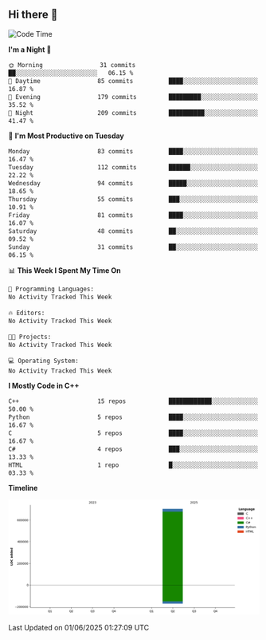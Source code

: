 ## Hi there 👋

<!--
**wxrstvrsn/wxrstvrsn** is a ✨ _special_ ✨ repository because its `README.md` (this file) appears on your GitHub profile.

Here are some ideas to get you started:

- 🔭 I’m currently working on ...
- 🌱 I’m currently learning ...
- 👯 I’m looking to collaborate on ...
- 🤔 I’m looking for help with ...
- 💬 Ask me about ...
- 📫 How to reach me: ...
- 😄 Pronouns: ...
- ⚡ Fun fact: ...
-->
<!--START_SECTION:waka-->
![Code Time](http://img.shields.io/badge/Code%20Time-103%20hrs%2057%20mins-blue)

**I'm a Night 🦉** 

```text
🌞 Morning                31 commits          ██░░░░░░░░░░░░░░░░░░░░░░░   06.15 % 
🌆 Daytime                85 commits          ████░░░░░░░░░░░░░░░░░░░░░   16.87 % 
🌃 Evening                179 commits         █████████░░░░░░░░░░░░░░░░   35.52 % 
🌙 Night                  209 commits         ██████████░░░░░░░░░░░░░░░   41.47 % 
```
📅 **I'm Most Productive on Tuesday** 

```text
Monday                   83 commits          ████░░░░░░░░░░░░░░░░░░░░░   16.47 % 
Tuesday                  112 commits         ██████░░░░░░░░░░░░░░░░░░░   22.22 % 
Wednesday                94 commits          █████░░░░░░░░░░░░░░░░░░░░   18.65 % 
Thursday                 55 commits          ███░░░░░░░░░░░░░░░░░░░░░░   10.91 % 
Friday                   81 commits          ████░░░░░░░░░░░░░░░░░░░░░   16.07 % 
Saturday                 48 commits          ██░░░░░░░░░░░░░░░░░░░░░░░   09.52 % 
Sunday                   31 commits          ██░░░░░░░░░░░░░░░░░░░░░░░   06.15 % 
```


📊 **This Week I Spent My Time On** 

```text
💬 Programming Languages: 
No Activity Tracked This Week

🔥 Editors: 
No Activity Tracked This Week

🐱‍💻 Projects: 
No Activity Tracked This Week

💻 Operating System: 
No Activity Tracked This Week
```

**I Mostly Code in C++** 

```text
C++                      15 repos            ████████████░░░░░░░░░░░░░   50.00 % 
Python                   5 repos             ████░░░░░░░░░░░░░░░░░░░░░   16.67 % 
C                        5 repos             ████░░░░░░░░░░░░░░░░░░░░░   16.67 % 
C#                       4 repos             ███░░░░░░░░░░░░░░░░░░░░░░   13.33 % 
HTML                     1 repo              █░░░░░░░░░░░░░░░░░░░░░░░░   03.33 % 
```



**Timeline**

![Lines of Code chart](https://raw.githubusercontent.com/wxrstvrsn/wxrstvrsn/main/assets/bar_graph.png)


 Last Updated on 01/06/2025 01:27:09 UTC
<!--END_SECTION:waka-->
